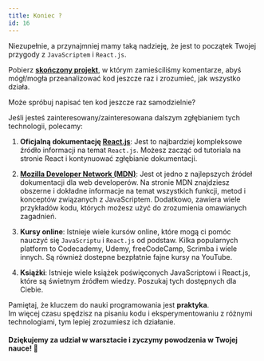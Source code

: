 ```yaml
---
title: Koniec ?
id: 16
---
```


Niezupełnie, a przynajmniej mamy taką nadzieję, że jest to początek Twojej przygody z `JavaScriptem` i `React.js`.

Pobierz **<a href='/photogram-finished.zip'>skończony projekt</a>**, w którym zamieściliśmy komentarze, abyś mógł/mogła przeanalizować kod jeszcze raz i zrozumieć, jak wszystko działa.

Może spróbuj napisać ten kod jeszcze raz samodzielnie?

Jeśli jesteś zainteresowany/zainteresowana dalszym zgłębianiem tych technologii, polecamy:

1. **Oficjalną dokumentację <a href='https://react.dev/' target="_blank">React.js</a>**: Jest to najbardziej kompleksowe źródło informacji na temat `React.js`. Możesz zacząć od tutoriala na stronie React i kontynuować zgłębianie dokumentacji.
2. **<a href='https://developer.mozilla.org/en-US/docs/Web/JavaScript' target="_blank">Mozilla Developer Network (MDN)</a>**: Jest ot jedno z najlepszych źródeł dokumentacji dla web developerów. Na stronie MDN znajdziesz obszerne i dokładne informacje na temat wszystkich funkcji, metod i konceptów związanych z JavaScriptem. Dodatkowo, zawiera wiele przykładów kodu, których możesz użyć do zrozumienia omawianych zagadnień.

3. **Kursy online**: Istnieje wiele kursów online, które mogą ci pomóc nauczyć się `JavaScriptu` i `React.js` od podstaw. Kilka popularnych platform to Codecademy, Udemy, freeCodeCamp, Scrimba i wiele innych. Są również dostepne bezpłatnie fajne kursy na YouTube.
4. **Książki**: Istnieje wiele książek poświęconych JavaScriptowi i React.js, które są świetnym źródłem wiedzy. Poszukaj tych dostępnych dla Ciebie.

Pamiętaj, że kluczem do nauki programowania jest **praktyka**.\
Im więcej czasu spędzisz na pisaniu kodu i eksperymentowaniu z różnymi technologiami, tym lepiej zrozumiesz ich działanie.

#### Dziękujemy za udział w warsztacie i zyczymy powodzenia w Twojej nauce! 🚀

